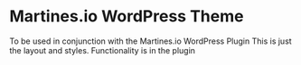 # Martines.io WordPress Theme
To be used in conjunction with the Martines.io WordPress Plugin
This is just the layout and styles. Functionality is in the plugin